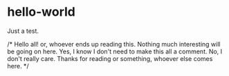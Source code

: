# hello-world
Just a test. 

/* Hello all!
or, whoever ends up reading this. 
Nothing much interesting will be going on here.
Yes, I know I don't need to make this all a comment.
No, I don't really care.
Thanks for reading or something, whoever else comes here. */
